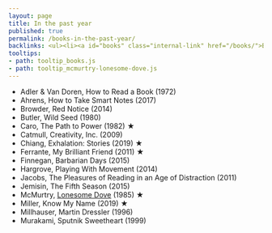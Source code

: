 ```yaml
---
layout: page
title: In the past year
published: true
permalink: /books-in-the-past-year/
backlinks: <ul><li><a id="books" class="internal-link" href="/books/">Books</a></li></ul>
tooltips: 
- path: tooltip_books.js
- path: tooltip_mcmurtry-lonesome-dove.js
---
```


* Adler & Van Doren, How to Read a Book (1972)
* Ahrens, How to Take Smart Notes (2017)
* Browder, Red Notice (2014)
* Butler, Wild Seed (1980)
* Caro, The Path to Power (1982) ★
* Catmull, Creativity, Inc. (2009)
* Chiang, Exhalation: Stories (2019) ★
* Ferrante, My Brilliant Friend (2011) ★
* Finnegan, Barbarian Days (2015)
* Hargrove, Playing With Movement (2014)
* Jacobs, The Pleasures of Reading in an Age of Distraction (2011)
* Jemisin, The Fifth Season (2015)
* McMurtry, <a id="mcmurtry-lonesome-dove" class="internal-link" href="/mcmurtry-lonesome-dove/">Lonesome Dove</a> (1985) ★
* Miller, Know My Name (2019) ★
* Millhauser, Martin Dressler (1996)
* Murakami, Sputnik Sweetheart (1999)
